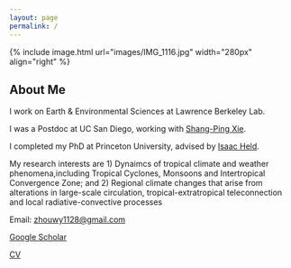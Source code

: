 ```yaml
---
layout: page
permalink: /
---
```


{% include image.html url="images/IMG_1116.jpg" width="280px" align="right" %}
## About Me
I work on Earth & Environmental Sciences at Lawrence Berkeley Lab.

I was a Postdoc at UC San Diego, working with [Shang-Ping Xie].

I completed my PhD at Princeton University, advised by [Isaac Held].

My research interests are 1) Dynaimcs of tropical climate and weather phenomena,including Tropical Cyclones, Monsoons and Intertropical Convergence Zone; and 2) Regional climate changes that arise from alterations in large-scale circulation, tropical-extratropical teleconnection and local radiative-convective processes

Email: zhouwy1128@gmail.com

[Google Scholar]  

[CV]

[Shang-Ping Xie]: http://scrippsscholars.ucsd.edu/sxie/
[Isaac Held]: https://www.gfdl.noaa.gov/isaac-held-homepage/
[Google Scholar]: https://scholar.google.com/citations?user=qlLj08YAAAAJ&hl=en
[CV]:https://github.com/wenyuz/wenyuz.github.io/CV.pdf
